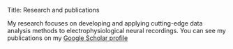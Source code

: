 Title: Research and publications

My research focuses on developing and applying cutting-edge data analysis methods to electrophysiological neural recordings. You can see my publications on my [Google Scholar profile](https://scholar.google.com/citations?hl=en&user=UCF9R-4AAAAJ)
